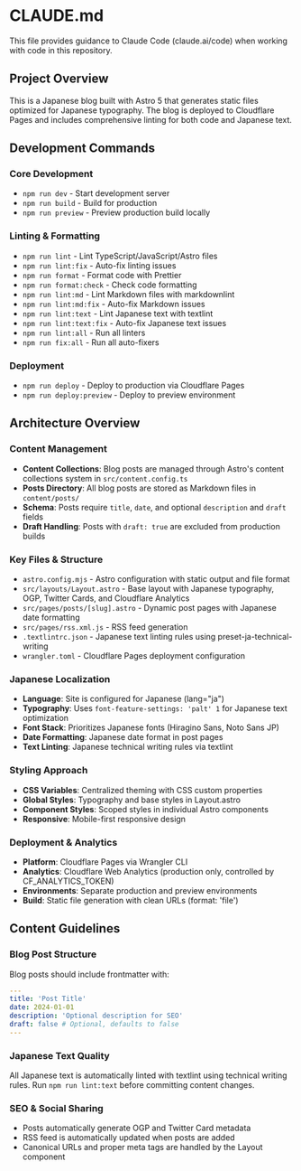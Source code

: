 # CLAUDE.md

This file provides guidance to Claude Code (claude.ai/code) when working with code in this repository.

## Project Overview

This is a Japanese blog built with Astro 5 that generates static files optimized for Japanese typography. The blog is deployed to Cloudflare Pages and includes comprehensive linting for both code and Japanese text.

## Development Commands

### Core Development

- `npm run dev` - Start development server
- `npm run build` - Build for production
- `npm run preview` - Preview production build locally

### Linting & Formatting

- `npm run lint` - Lint TypeScript/JavaScript/Astro files
- `npm run lint:fix` - Auto-fix linting issues
- `npm run format` - Format code with Prettier
- `npm run format:check` - Check code formatting
- `npm run lint:md` - Lint Markdown files with markdownlint
- `npm run lint:md:fix` - Auto-fix Markdown issues
- `npm run lint:text` - Lint Japanese text with textlint
- `npm run lint:text:fix` - Auto-fix Japanese text issues
- `npm run lint:all` - Run all linters
- `npm run fix:all` - Run all auto-fixers

### Deployment

- `npm run deploy` - Deploy to production via Cloudflare Pages
- `npm run deploy:preview` - Deploy to preview environment

## Architecture Overview

### Content Management

- **Content Collections**: Blog posts are managed through Astro's content collections system in `src/content.config.ts`
- **Posts Directory**: All blog posts are stored as Markdown files in `content/posts/`
- **Schema**: Posts require `title`, `date`, and optional `description` and `draft` fields
- **Draft Handling**: Posts with `draft: true` are excluded from production builds

### Key Files & Structure

- `astro.config.mjs` - Astro configuration with static output and file format
- `src/layouts/Layout.astro` - Base layout with Japanese typography, OGP, Twitter Cards, and Cloudflare Analytics
- `src/pages/posts/[slug].astro` - Dynamic post pages with Japanese date formatting
- `src/pages/rss.xml.js` - RSS feed generation
- `.textlintrc.json` - Japanese text linting rules using preset-ja-technical-writing
- `wrangler.toml` - Cloudflare Pages deployment configuration

### Japanese Localization

- **Language**: Site is configured for Japanese (lang="ja")
- **Typography**: Uses `font-feature-settings: 'palt' 1` for Japanese text optimization
- **Font Stack**: Prioritizes Japanese fonts (Hiragino Sans, Noto Sans JP)
- **Date Formatting**: Japanese date format in post pages
- **Text Linting**: Japanese technical writing rules via textlint

### Styling Approach

- **CSS Variables**: Centralized theming with CSS custom properties
- **Global Styles**: Typography and base styles in Layout.astro
- **Component Styles**: Scoped styles in individual Astro components
- **Responsive**: Mobile-first responsive design

### Deployment & Analytics

- **Platform**: Cloudflare Pages via Wrangler CLI
- **Analytics**: Cloudflare Web Analytics (production only, controlled by CF_ANALYTICS_TOKEN)
- **Environments**: Separate production and preview environments
- **Build**: Static file generation with clean URLs (format: 'file')

## Content Guidelines

### Blog Post Structure

Blog posts should include frontmatter with:

```yaml
---
title: 'Post Title'
date: 2024-01-01
description: 'Optional description for SEO'
draft: false # Optional, defaults to false
---
```

### Japanese Text Quality

All Japanese text is automatically linted with textlint using technical writing rules. Run `npm run lint:text` before committing content changes.

### SEO & Social Sharing

- Posts automatically generate OGP and Twitter Card metadata
- RSS feed is automatically updated when posts are added
- Canonical URLs and proper meta tags are handled by the Layout component
